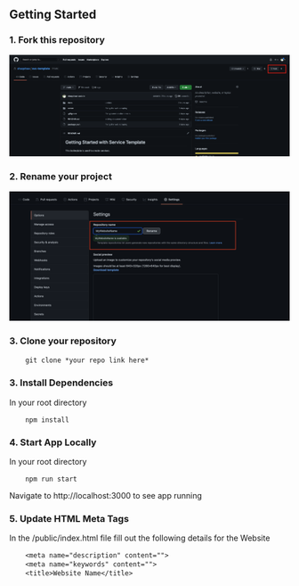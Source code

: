 ## Getting Started


### 1. Fork this repository

![title](images/FORK.png)


### 2. Rename your project

![title](images/RENAME.png)

### 3. Clone your repository

        git clone *your repo link here*

### 3. Install Dependencies

In your root directory

        npm install

### 4. Start App Locally

In your root directory

        npm run start 

Navigate to http://localhost:3000 to see app running

### 5. Update HTML Meta Tags

In the /public/index.html file fill out the following details for the Website

        <meta name="description" content="">
        <meta name="keywords" content="">
        <title>Website Name</title> 
